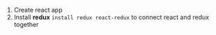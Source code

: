 1. Create react app
2. Install __redux__ `install redux react-redux` to connect react and redux together

<!-- STORE - holds data of application -->
<!-- ACTION - describes what I'm gonna do -->
<!-- REDUCER - describes how actions transform the sate into the next state -->

<!-- ACTION is going to be called => REDUCER is going to check which action have been done and based on that action it's going to modify => STORE -->

<!-- DISPATCH - way to actually execute actions e.g. dispatch that action to reducer -->